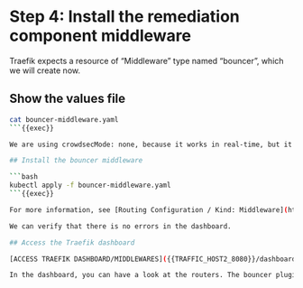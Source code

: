 # Step 4: Install the remediation component middleware

Traefik expects a resource of “Middleware” type named “bouncer”, which we will create now.

## Show the values file

```bash
cat bouncer-middleware.yaml
```{{exec}}

We are using crowdsecMode: none, because it works in real-time, but it queries the database for each connection. In production, we recommend stream for any substantial amount of traffic. For all the possible modes see [the plugin’s documentation](https://plugins.traefik.io/plugins/6335346ca4caa9ddeffda116/crowdsec-bouncer-traefik-plugin).

## Install the bouncer middleware

```bash
kubectl apply -f bouncer-middleware.yaml
```{{exec}}

For more information, see [Routing Configuration / Kind: Middleware](https://doc.traefik.io/traefik/routing/providers/kubernetes-crd/#kind-middleware).

We can verify that there is no errors in the dashboard.

## Access the Traefik dashboard

[ACCESS TRAEFIK DASHBOARD/MIDDLEWARES]({{TRAFFIC_HOST2_8080}}/dashboard/#/http/middlewares)

In the dashboard, you can have a look at the routers. The bouncer plugin is now installed and configured.